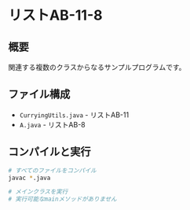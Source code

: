 # リストAB-11-8

## 概要
関連する複数のクラスからなるサンプルプログラムです。

## ファイル構成
- `CurryingUtils.java` - リストAB-11
- `A.java` - リストAB-8

## コンパイルと実行
```bash
# すべてのファイルをコンパイル
javac *.java

# メインクラスを実行
# 実行可能なmainメソッドがありません
```

